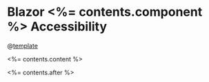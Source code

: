 
# Blazor <%= contents.component %> Accessibility

@[template](/_contentTemplates/common/parameters-table-styles.md#table-layout)

<%= contents.content %>

<%= contents.after %>